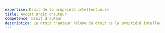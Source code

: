 ```yaml
---
expertise: Droit de la propriété intellectuelle
title: Avocat Droit d'auteur
competence: Droit d'auteur
description: Le droit d'auteur relève du droit de la propriété intellectuelle
---
```

